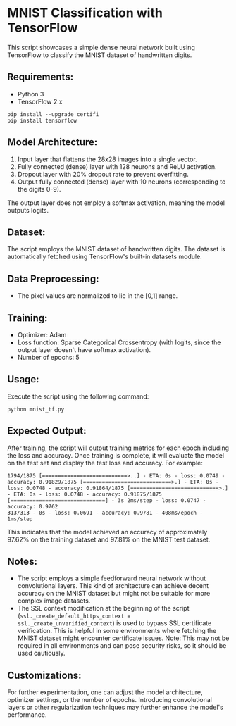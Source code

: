 # MNIST Classification with TensorFlow

This script showcases a simple dense neural network built using TensorFlow to classify the MNIST dataset of handwritten digits.

## Requirements:

- Python 3
- TensorFlow 2.x

```
pip install --upgrade certifi
pip install tensorflow
```

## Model Architecture:

1. Input layer that flattens the 28x28 images into a single vector.
2. Fully connected (dense) layer with 128 neurons and ReLU activation.
3. Dropout layer with 20% dropout rate to prevent overfitting.
4. Output fully connected (dense) layer with 10 neurons (corresponding to the digits 0-9).

The output layer does not employ a softmax activation, meaning the model outputs logits.

## Dataset:

The script employs the MNIST dataset of handwritten digits. The dataset is automatically fetched using TensorFlow's built-in datasets module.

## Data Preprocessing:

- The pixel values are normalized to lie in the [0,1] range.

## Training:

- Optimizer: Adam
- Loss function: Sparse Categorical Crossentropy (with logits, since the output layer doesn't have softmax activation).
- Number of epochs: 5

## Usage:

Execute the script using the following command:

```
python mnist_tf.py
```

## Expected Output:

After training, the script will output training metrics for each epoch including the loss and accuracy. Once training is complete, it will evaluate the model on the test set and display the test loss and accuracy. For example:

```
1794/1875 [===========================>..] - ETA: 0s - loss: 0.0749 - accuracy: 0.91829/1875 [============================>.] - ETA: 0s - loss: 0.0748 - accuracy: 0.91864/1875 [============================>.] - ETA: 0s - loss: 0.0748 - accuracy: 0.91875/1875 [==============================] - 3s 2ms/step - loss: 0.0747 - accuracy: 0.9762
313/313 - 0s - loss: 0.0691 - accuracy: 0.9781 - 408ms/epoch - 1ms/step
```

This indicates that the model achieved an accuracy of approximately 97.62% on the training dataset and 97.81% on the MNIST test dataset.

## Notes:

- The script employs a simple feedforward neural network without convolutional layers. This kind of architecture can achieve decent accuracy on the MNIST dataset but might not be suitable for more complex image datasets.
- The SSL context modification at the beginning of the script (`ssl._create_default_https_context = ssl._create_unverified_context`) is used to bypass SSL certificate verification. This is helpful in some environments where fetching the MNIST dataset might encounter certificate issues. Note: This may not be required in all environments and can pose security risks, so it should be used cautiously.

## Customizations:

For further experimentation, one can adjust the model architecture, optimizer settings, or the number of epochs. Introducing convolutional layers or other regularization techniques may further enhance the model's performance.
